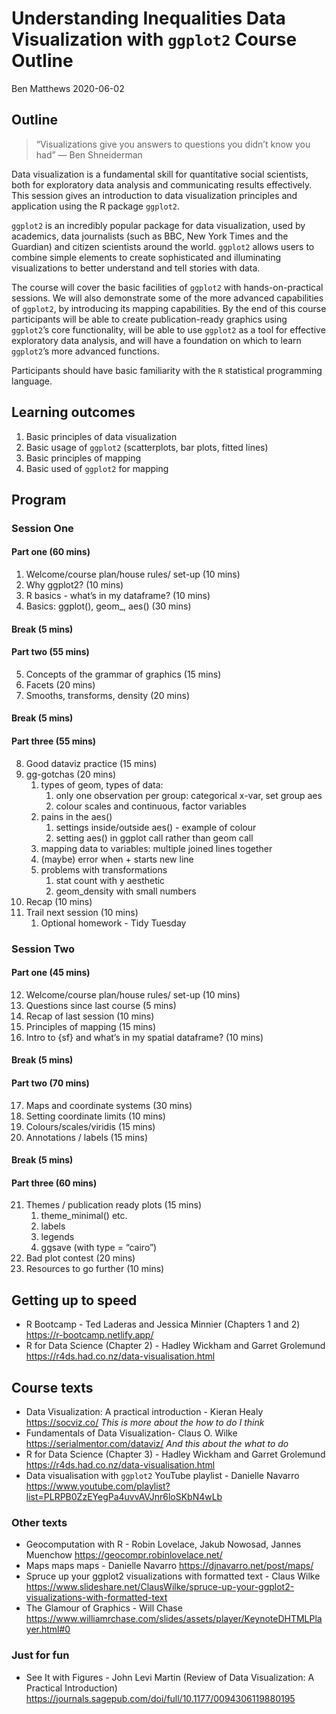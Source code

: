Understanding Inequalities Data Visualization with `ggplot2` Course
Outline
================
Ben Matthews
2020-06-02

## Outline

> “Visualizations give you answers to questions you didn’t know you had”
> — Ben Shneiderman

Data visualization is a fundamental skill for quantitative social
scientists, both for exploratory data analysis and communicating results
effectively. This session gives an introduction to data visualization
principles and application using the R package `ggplot2`.

`ggplot2` is an incredibly popular package for data visualization, used
by academics, data journalists (such as BBC, New York Times and the
Guardian) and citizen scientists around the world. `ggplot2` allows
users to combine simple elements to create sophisticated and
illuminating visualizations to better understand and tell stories with
data.

The course will cover the basic facilities of `ggplot2` with
hands-on-practical sessions. We will also demonstrate some of the more
advanced capabilities of `ggplot2`, by introducing its mapping
capabilities. By the end of this course participants will be able to
create publication-ready graphics using `ggplot2`’s core functionality,
will be able to use `ggplot2` as a tool for effective exploratory data
analysis, and will have a foundation on which to learn `ggplot2`’s more
advanced functions.

Participants should have basic familiarity with the `R` statistical
programming language.

## Learning outcomes

1.  Basic principles of data visualization
2.  Basic usage of `ggplot2` (scatterplots, bar plots, fitted lines)
3.  Basic principles of mapping
4.  Basic used of `ggplot2` for mapping

## Program

### Session One

#### Part one (60 mins)

1.  Welcome/course plan/house rules/ set-up (10 mins)
2.  Why ggplot2? (10 mins)
3.  R basics - what’s in my dataframe? (10 mins)
4.  Basics: ggplot(), geom\_<x>, aes() (30 mins)

#### Break (5 mins)

#### Part two (55 mins)

5.  Concepts of the grammar of graphics (15 mins)
6.  Facets (20 mins)
7.  Smooths, transforms, density (20 mins)

#### Break (5 mins)

#### Part three (55 mins)

8.  Good dataviz practice (15 mins)
9.  gg-gotchas (20 mins)
    1.  types of geom, types of data:
        1.  only one observation per group: categorical x-var, set group
            aes
        2.  colour scales and continuous, factor variables
    2.  pains in the aes()
        1.  settings inside/outside aes() - example of colour
        2.  setting aes() in ggplot call rather than geom call
    3.  mapping data to variables: multiple joined lines together
    4.  (maybe) error when + starts new line
    5.  problems with transformations
        1.  stat count with y aesthetic
        2.  geom\_density with small numbers
10. Recap (10 mins)
11. Trail next session (10 mins)
    1.  Optional homework - Tidy Tuesday

### Session Two

#### Part one (45 mins)

12. Welcome/course plan/house rules/ set-up (10 mins)
13. Questions since last course (5 mins)
14. Recap of last session (10 mins)
15. Principles of mapping (15 mins)
16. Intro to {sf} and what’s in my spatial dataframe? (10 mins)

#### Break (5 mins)

#### Part two (70 mins)

17. Maps and coordinate systems (30 mins)
18. Setting coordinate limits (10 mins)
19. Colours/scales/viridis (15 mins)
20. Annotations / labels (15 mins)

#### Break (5 mins)

#### Part three (60 mins)

21. Themes / publication ready plots (15 mins)
    1.  theme\_minimal() etc.
    2.  labels
    3.  legends
    4.  ggsave (with type = “cairo”)
22. Bad plot contest (20 mins)
23. Resources to go further (10 mins)

## Getting up to speed

  - R Bootcamp - Ted Laderas and Jessica Minnier (Chapters 1 and 2)
    <https://r-bootcamp.netlify.app/>
  - R for Data Science (Chapter 2) - Hadley Wickham and Garret Grolemund
    <https://r4ds.had.co.nz/data-visualisation.html>

## Course texts

  - Data Visualization: A practical introduction - Kieran Healy
    <https://socviz.co/> *This is more about the how to do I think*
  - Fundamentals of Data Visualization- Claus O. Wilke
    <https://serialmentor.com/dataviz/> *And this about the what to do*
  - R for Data Science (Chapter 3) - Hadley Wickham and Garret Grolemund
    <https://r4ds.had.co.nz/data-visualisation.html>
  - Data visualisation with `ggplot2` YouTube playlist - Danielle
    Navarro
    <https://www.youtube.com/playlist?list=PLRPB0ZzEYegPa4uvvAVJnr6loSKbN4wLb>

### Other texts

  - Geocomputation with R - Robin Lovelace, Jakub Nowosad, Jannes
    Muenchow <https://geocompr.robinlovelace.net/>
  - Maps maps maps - Danielle Navarro <https://djnavarro.net/post/maps/>
  - Spruce up your ggplot2 visualizations with formatted text - Claus
    Wilke
    <https://www.slideshare.net/ClausWilke/spruce-up-your-ggplot2-visualizations-with-formatted-text>
  - The Glamour of Graphics - Will Chase
    <https://www.williamrchase.com/slides/assets/player/KeynoteDHTMLPlayer.html#0>

### Just for fun

  - See It with Figures - John Levi Martin (Review of Data
    Visualization: A Practical Introduction)
    <https://journals.sagepub.com/doi/full/10.1177/0094306119880195>
